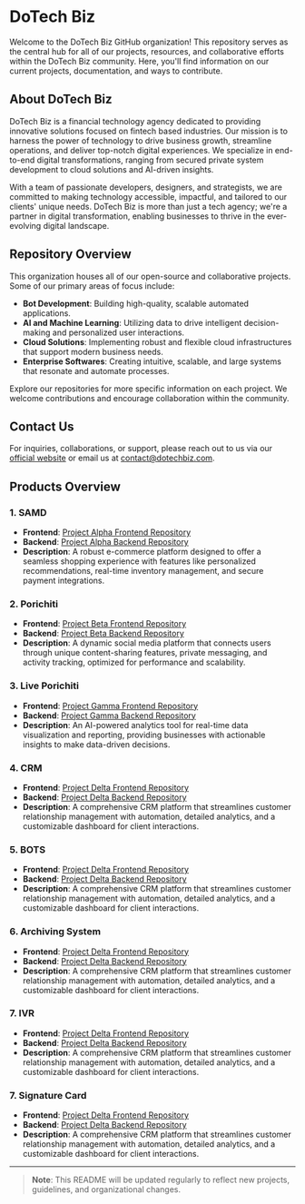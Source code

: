 # DoTech Biz

Welcome to the DoTech Biz GitHub organization! This repository serves as the central hub for all of our projects, resources, and collaborative efforts within the DoTech Biz community. Here, you'll find information on our current projects, documentation, and ways to contribute.

## About DoTech Biz

DoTech Biz is a financial technology agency dedicated to providing innovative solutions focused on fintech based industries. Our mission is to harness the power of technology to drive business growth, streamline operations, and deliver top-notch digital experiences. We specialize in end-to-end digital transformations, ranging from secured private system development to cloud solutions and AI-driven insights.

With a team of passionate developers, designers, and strategists, we are committed to making technology accessible, impactful, and tailored to our clients' unique needs. DoTech Biz is more than just a tech agency; we're a partner in digital transformation, enabling businesses to thrive in the ever-evolving digital landscape.

## Repository Overview

This organization houses all of our open-source and collaborative projects. Some of our primary areas of focus include:

- **Bot Development**: Building high-quality, scalable automated applications.
- **AI and Machine Learning**: Utilizing data to drive intelligent decision-making and personalized user interactions.
- **Cloud Solutions**: Implementing robust and flexible cloud infrastructures that support modern business needs.
- **Enterprise Softwares**: Creating intuitive, scalable, and large systems that resonate and automate processes.
  
Explore our repositories for more specific information on each project. We welcome contributions and encourage collaboration within the community.


## Contact Us

For inquiries, collaborations, or support, please reach out to us via our [official website](https://dotechbiz.com) or email us at contact@dotechbiz.com.


## Products Overview

### 1. **SAMD**
   - **Frontend**: [Project Alpha Frontend Repository](https://github.com/dotechbiz/project-alpha-frontend)
   - **Backend**: [Project Alpha Backend Repository](https://github.com/dotechbiz/project-alpha-backend)
   - **Description**: A robust e-commerce platform designed to offer a seamless shopping experience with features like personalized recommendations, real-time inventory management, and secure payment integrations.

### 2. **Porichiti**
   - **Frontend**: [Project Beta Frontend Repository](https://github.com/dotechbiz/project-beta-frontend)
   - **Backend**: [Project Beta Backend Repository](https://github.com/dotechbiz/project-beta-backend)
   - **Description**: A dynamic social media platform that connects users through unique content-sharing features, private messaging, and activity tracking, optimized for performance and scalability.

### 3. **Live Porichiti**
   - **Frontend**: [Project Gamma Frontend Repository](https://github.com/dotechbiz/project-gamma-frontend)
   - **Backend**: [Project Gamma Backend Repository](https://github.com/dotechbiz/project-gamma-backend)
   - **Description**: An AI-powered analytics tool for real-time data visualization and reporting, providing businesses with actionable insights to make data-driven decisions.

### 4. **CRM**
   - **Frontend**: [Project Delta Frontend Repository](https://github.com/dotechbiz/project-delta-frontend)
   - **Backend**: [Project Delta Backend Repository](https://github.com/dotechbiz/project-delta-backend)
   - **Description**: A comprehensive CRM platform that streamlines customer relationship management with automation, detailed analytics, and a customizable dashboard for client interactions.

### 5. **BOTS**
   - **Frontend**: [Project Delta Frontend Repository](https://github.com/dotechbiz/project-delta-frontend)
   - **Backend**: [Project Delta Backend Repository](https://github.com/dotechbiz/project-delta-backend)
   - **Description**: A comprehensive CRM platform that streamlines customer relationship management with automation, detailed analytics, and a customizable dashboard for client interactions.

### 6. **Archiving System**
   - **Frontend**: [Project Delta Frontend Repository](https://github.com/dotechbiz/project-delta-frontend)
   - **Backend**: [Project Delta Backend Repository](https://github.com/dotechbiz/project-delta-backend)
   - **Description**: A comprehensive CRM platform that streamlines customer relationship management with automation, detailed analytics, and a customizable dashboard for client interactions.

### 7. **IVR**
   - **Frontend**: [Project Delta Frontend Repository](https://github.com/dotechbiz/project-delta-frontend)
   - **Backend**: [Project Delta Backend Repository](https://github.com/dotechbiz/project-delta-backend)
   - **Description**: A comprehensive CRM platform that streamlines customer relationship management with automation, detailed analytics, and a customizable dashboard for client interactions.

### 7. **Signature Card**
   - **Frontend**: [Project Delta Frontend Repository](https://github.com/dotechbiz/project-delta-frontend)
   - **Backend**: [Project Delta Backend Repository](https://github.com/dotechbiz/project-delta-backend)
   - **Description**: A comprehensive CRM platform that streamlines customer relationship management with automation, detailed analytics, and a customizable dashboard for client interactions.

---

> **Note**: This README will be updated regularly to reflect new projects, guidelines, and organizational changes.
